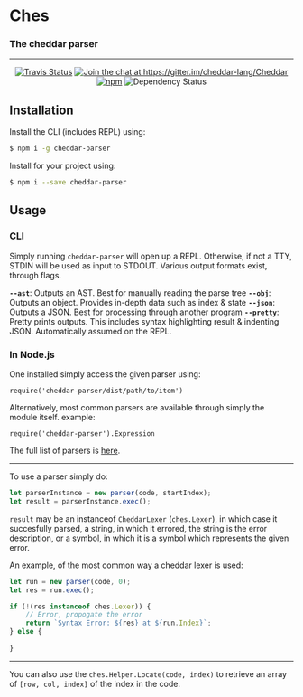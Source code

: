 <p align="center">
  <h1>Ches</h1>
  <h3>The cheddar parser</h3>
</p>

---

<p align="center">
  <a href="https://travis-ci.org/cheddar-lang/Ches"><img alt="Travis Status" src="https://travis-ci.org/cheddar-lang/Ches.svg?branch=master"></a>
  <a href="https://gitter.im/cheddar-lang/Cheddar?utm_source=badge&utm_medium=badge&utm_campaign=pr-badge&utm_content=badge"><img alt="Join the chat at https://gitter.im/cheddar-lang/Cheddar" src="https://badges.gitter.im/cheddar-lang/Cheddar.svg"></a>
  <a href="https://www.npmjs.com/package/cheddar-lang"><img alt='npm' src="https://img.shields.io/npm/dt/cheddar-lang.svg"></a>
  <img src='https://david-dm.org/cheddar-lang/Ches.svg' alt='Dependency Status' />
</p>

## Installation
Install the CLI (includes REPL) using:

```sh
$ npm i -g cheddar-parser
```

Install for your project using:

```sh
$ npm i --save cheddar-parser
```

## Usage

### CLI
Simply running `cheddar-parser` will open up a REPL. Otherwise, if not a TTY, STDIN will be used as input to STDOUT. Various output formats exist, through flags.

**`--ast`**: Outputs an AST. Best for manually reading the parse tree
**`--obj`**: Outputs an object. Provides in-depth data such as index & state
**`--json`**: Outputs a JSON. Best for processing through another program
**`--pretty`**: Pretty prints outputs. This includes syntax highlighting result & indenting JSON. Automatically assumed on the REPL.

### In Node.js
One installed simply access the given parser using:

```
require('cheddar-parser/dist/path/to/item')
```

Alternatively, most common parsers are available through simply the module itself. example:

```
require('cheddar-parser').Expression
```

The full list of parsers is [here](https://github.com/cheddar-lang/Ches/blob/master/src/ches.es6#L79).

---

To use a parser simply do:

```javascript
let parserInstance = new parser(code, startIndex);
let result = parserInstance.exec();
```

`result` may be an instanceof `CheddarLexer` (`ches.Lexer`), in which case it succesfully parsed, a string, in which it errored, the string is the error description, or a symbol, in which it is a symbol which represents the given error. 

An example, of the most common way a cheddar lexer is used:

```javascript
let run = new parser(code, 0);
let res = run.exec();

if (!(res instanceof ches.Lexer)) {
    // Error, propogate the error
    return `Syntax Error: ${res} at ${run.Index}`;
} else {
    
}
```

---

You can also use the `ches.Helper.Locate(code, index)` to retrieve an array of `[row, col, index]` of the index in the code.
